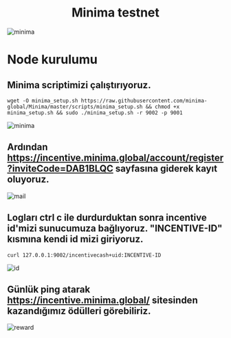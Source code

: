 # <h1 align="center">Minima testnet</h1>

![minima](https://user-images.githubusercontent.com/73015593/178371122-781308f3-35c7-448c-b62c-e26574dcd04b.jpg)


# Node kurulumu

## Minima scriptimizi çalıştırıyoruz.
```
wget -O minima_setup.sh https://raw.githubusercontent.com/minima-global/Minima/master/scripts/minima_setup.sh && chmod +x minima_setup.sh && sudo ./minima_setup.sh -r 9002 -p 9001
```
![minima](https://user-images.githubusercontent.com/73015593/178371579-d9417980-b614-4c3b-ae39-8dea04d119d6.PNG)


## Ardından https://incentive.minima.global/account/register?inviteCode=DAB1BLQC sayfasına giderek kayıt oluyoruz.
![mail](https://user-images.githubusercontent.com/73015593/178371795-7ca40d67-94e5-42f7-a96f-2da534892254.PNG)


## Logları ctrl c ile durdurduktan sonra incentive id'mizi sunucumuza bağlıyoruz. "INCENTIVE-ID" kısmına kendi id mizi giriyoruz.
```
curl 127.0.0.1:9002/incentivecash+uid:INCENTIVE-ID
```
![id](https://user-images.githubusercontent.com/73015593/178372682-2bd6eb63-cbea-492c-a7b9-e9fd0fbff7bd.jpg)


## Günlük ping atarak https://incentive.minima.global/ sitesinden kazandığımız ödülleri görebiliriz.
![reward](https://user-images.githubusercontent.com/73015593/178372486-c1825e50-5045-4f3e-8a91-f24820aa0ecf.PNG)
